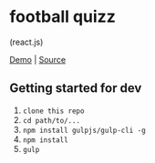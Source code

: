 # football quizz 

(react.js)

[Demo][demo] | [Source][source]

[demo]: http://
[source]: http://


## Getting started for dev

1. ```clone this repo```
2. ```cd path/to/...```
3. ```npm install gulpjs/gulp-cli -g```
4. ```npm install```  
5. ```gulp```

